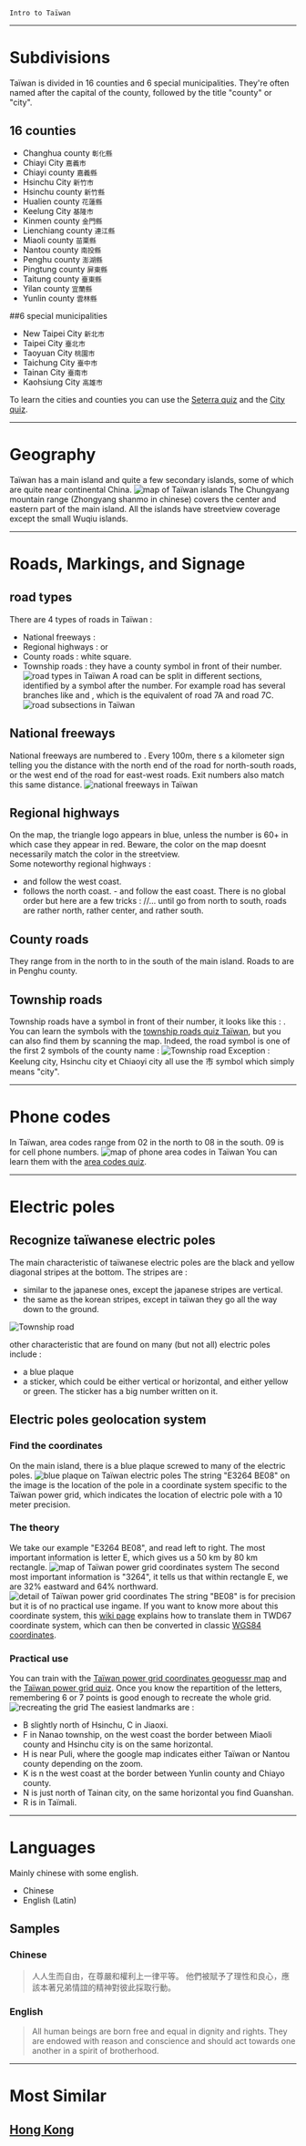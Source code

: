 `Intro to Taïwan`

---

# Subdivisions

Taïwan is divided in 16 counties and 6 special municipalities. They're often named after the capital of the county, followed by the title "county" or "city".

## 16 counties

- Changhua county `彰化縣`
- Chiayi City `嘉義市`
- Chiayi county `嘉義縣`
- Hsinchu City `新竹市`
- Hsinchu county `新竹縣`
- Hualien county `花蓮縣`
- Keelung City `基隆市`
- Kinmen county `金門縣`
- Lienchiang county `連江縣`
- Miaoli county `苗栗縣`
- Nantou county `南投縣`
- Penghu county `澎湖縣`
- Pingtung county `屏東縣`
- Taitung county `臺東縣`
- Yilan county `宜蘭縣`
- Yunlin county `雲林縣`

##6 special municipalities

- New Taipei City `新北市`
- Taipei City `臺北市`
- Taoyuan City `桃園市`
- Taichung City `臺中市`
- Tainan City `臺南市`
- Kaohsiung City `高雄市`

<CountryMap code="TWN" scale="5000" level="2" />
                
To learn the cities and counties you can use the [Seterra quiz](https://www.geoguessr.com/seterra/en/vgp/3273) and the [City quiz](https://super-duper.fr/country/quizz_cities_en.php).

---

# Geography

Taïwan has a main island and quite a few secondary islands, some of which are quite near continental China.
<img src="/img/TWN/islands.png" alt="map of Taïwan islands" />
The Chungyang mountain range (Zhongyang shanmo in chinese) covers the center and eastern part of the main island.
All the islands have streetview coverage except the small Wuqiu islands.

---

# Roads, Markings, and Signage

## road types

There are 4 types of roads in Taïwan :

- National freeways : <RoadNumber style="flower" num="1" borderColor="green" bgColor="white"/>
- Regional highways :<RoadNumber style="tri" num="1" bgColor="blue"/> or <RoadNumber style="tri" num="60" bgColor="red"/>
- County roads : white square.
- Township roads : they have a county symbol in front of their number.
  <img src="/img/TWN/roads.png" alt="road types in Taïwan" />
  A road can be split in different sections, identified by a symbol after the number. For example road <RoadNumber style="tri" num="7甲" bgColor="blue"/> has several branches like <RoadNumber style="tri" num="7丙" bgColor="blue"/> and , which is the equivalent of road 7A and road 7C.
  <img src="../img/TWN/subroads.png" alt="road subsections in Taïwan" />

## National freeways

National freeways are numbered <RoadNumber style="flower" num="1" borderColor="green" bgColor="white"/> to <RoadNumber style="flower" num="10" borderColor="green" bgColor="white"/>. Every 100m, there s a kilometer sign telling you the distance with the north end of the road for north-south roads, or the west end of the road for east-west roads. Exit numbers also match this same distance.
<img src="/img/TWN/national_highways.png" alt="national freeways in Taïwan" />

## Regional highways

On the map, the triangle logo appears in blue, unless the number is 60+ in which case they appear in red. Beware, the color on the map doesnt necessarily match the color in the streetview.  
Some noteworthy regional highways :

- <RoadNumber style="tri" num="1" bgColor="blue"/> and <RoadNumber style="tri" num="3" bgColor="blue"/> follow the west coast.
- <RoadNumber style="tri" num="2" bgColor="blue"/> follows the north coast. -<RoadNumber style="tri" num="9" bgColor="blue"/> and <RoadNumber style="tri" num="11" bgColor="blue"/> follow the east coast.
  There is no global order but here are a few tricks : <RoadNumber style="tri" num="2" bgColor="blue"/>/<RoadNumber style="tri" num="4" bgColor="blue"/>/<RoadNumber style="tri" num="6" bgColor="blue"/>... until <RoadNumber style="tri" num="26" bgColor="blue"/> go from north to south, <RoadNumber style="tri" num="60's" bgColor="red"/> roads are rather north, <RoadNumber style="tri" num="70's" bgColor="red"/> rather center, and <RoadNumber style="tri" num="80's" bgColor="red"/> rather south.

## County roads

They range from <RoadNumber bgColor="white" borderColor="black" num="101" /> in the north to <RoadNumber bgColor="white" borderColor="black" num="200" /> in the south of the main island. Roads <RoadNumber bgColor="white" borderColor="black" num="201" /> to <RoadNumber bgColor="white" borderColor="black" num="205" /> are in Penghu county.

## Township roads

Township roads have a symbol in front of their number, it looks like this : <RoadNumber bgColor="white" borderColor="black" num="市12" />.
You can learn the symbols with the [township roads quiz Taïwan](https://super-duper.fr/country/quiz_taiwan_roads_en.php), but you can also find them by scanning the map. Indeed, the road symbol is one of the first 2 symbols of the county name :
<img src="/img/TWN/countyroad_example.png" alt="Township road " />
Exception : Keelung city, Hsinchu city et Chiaoyi city all use the 市 symbol which simply means "city".

---

# Phone codes

In Taïwan, area codes range from 02 in the north to 08 in the south. 09 is for cell phone numbers.
<img src="/img/TWN/areacodes.png" alt="map of phone area codes in Taïwan" />
You can learn them with the [area codes quiz](https://super-duper.fr/country/quizz_tel_en.php?country=TW).

---

# Electric poles

## Recognize taïwanese electric poles

The main characteristic of taïwanese electric poles are the black and yellow diagonal stripes at the bottom. The stripes are :

- similar to the japanese ones, except the japanese stripes are vertical.
- the same as the korean stripes, except in taïwan they go all the way down to the ground.

<img src="/img/TWN/electric pole.png" alt="Township road" />

other characteristic that are found on many (but not all) electric poles include :

- a blue plaque
- a sticker, which could be either vertical or horizontal, and either yellow or green. The sticker has a big number written on it.

## Electric poles geolocation system

### Find the coordinates

On the main island, there is a blue plaque screwed to many of the electric poles.
<img src="/img/TWN/blue_plaque.png" alt="blue plaque on Taïwan electric poles" />
The string "E3264 BE08" on the image is the location of the pole in a coordinate system specific to the Taïwan power grid, which indicates the location of electric pole with a 10 meter precision.

### The theory

We take our example "E3264 BE08", and read left to right.
The most important information is letter E, which gives us a 50 km by 80 km rectangle.
<img src="../img/TWN/twd67.png" alt="map of Taïwan power grid coordinates system" />
The second most important information is "3264", it tells us that within rectangle E, we are 32% eastward and 64% northward.
<img src="../img/TWN/twd67bis.png" alt="detail of Taïwan power grid coordinates" />
The string "BE08" is for precision but it is of no practical use ingame.
If you want to know more about this coordinate system, this [wiki page](https://wiki.osgeo.org/wiki/Taiwan_Power_Company_grid) explains how to translate them in TWD67 coordinate system, which can then be converted in classic [WGS84 coordinates](https://mygeodata.cloud/cs2cs/).

### Practical use

You can train with the [Taïwan power grid coordinates geoguessr map](https://www.geoguessr.com/maps/630f95ff91121015c983c4a0) and the [Taïwan power grid quiz](https://super-duper.fr/country/quiz_taiwanpower_en.php).
Once you know the repartition of the letters, remembering 6 or 7 points is good enough to recreate the whole grid.
<img src="/img/TWN/grid.png" alt="recreating the grid" />
The easiest landmarks are :

- B slightly north of Hsinchu, C in Jiaoxi.
- F in Nanao township, on the west coast the border between Miaoli county and Hsinchu city is on the same horizontal.
- H is near Puli, where the google map indicates either Taïwan or Nantou county depending on the zoom.
- K is n the west coast at the border between Yunlin county and Chiayo county.
- N is just north of Tainan city, on the same horizontal you find Guanshan.
- R is in Taïmali.

---

# Languages

Mainly chinese with some english.

- Chinese
- English (Latin)

## Samples

### Chinese

> 人人生而自由，在尊嚴和權利上一律平等。 他們被賦予了理性和良心，應該本著兄弟情誼的精神對彼此採取行動。

### English

> All human beings are born free and equal in dignity and rights. They are endowed with reason and conscience and should act towards one another in a spirit of brotherhood.

---

# Most Similar

## [Hong Kong](/countries/HKJ)
